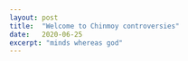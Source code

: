 ```yaml
---
layout: post
title:  "Welcome to Chinmoy controversies"
date:   2020-06-25
excerpt: "minds whereas god"
---
```

